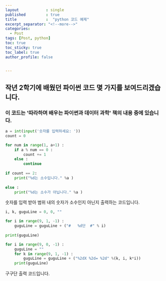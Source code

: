 ```yaml
---
layout            : single
published         : true
title             :  "python 코드 예제"
excerpt_separator: "<!--more-->"
categories:
  - Post
tags: [Post, python]
toc: true
toc_sticky: true
toc_label: true
author_profile: false


---
```



## 작년 2학기에 배웠던 파이썬 코드 몇 가지를 보여드리겠습니다.

### 이 코드는 '따라하며 배우는 파이썬과 데이터 과학' 책의 내용 중에 있습니다.

```python
a = int(input('숫자를 입력하세요: '))
count = 0

for num in range(1, a+1) :
    if a % num == 0 :
        count += 1
    else :
        continue
    
if count == 2:
    print("%d는 소수입니다." %a )
    
else :
    print("%d는 소수가 아닙니다." %a )
```

숫자를 입력 받아 범위 내의 숫자가 소수인지 아닌지 출력하는 코드입니다.


```python
i, k, guguLine = 0, 0, ""

for i in range(9, 1, -1) :
    guguLine = guguLine + ("#   %d단  #" % i)
    
print(guguLine)

for i in range(9, 0, -1) :
    guguLine = ""
    for k in range(9, 1, -1) :
        guguLine = guguLine + ("%2dX %2d= %2d" %(k, i, k*i))
    print(guguLine)
```

구구단 출력 코드입니다.
